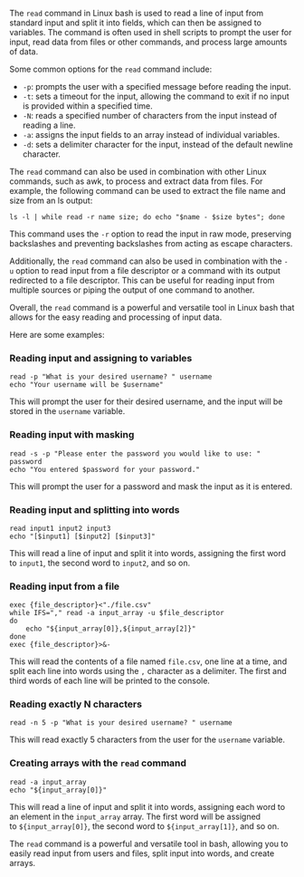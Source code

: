 The `read` command in Linux bash is used to read a line of input from standard input and split it into fields, which can then be assigned to variables. The command is often used in shell scripts to prompt the user for input, read data from files or other commands, and process large amounts of data.

Some common options for the `read` command include:

- `-p`: prompts the user with a specified message before reading the input.
- `-t`: sets a timeout for the input, allowing the command to exit if no input is provided within a specified time.
- `-N`: reads a specified number of characters from the input instead of reading a line.
- `-a`: assigns the input fields to an array instead of individual variables.
- `-d`: sets a delimiter character for the input, instead of the default newline character.

The `read` command can also be used in combination with other Linux commands, such as awk, to process and extract data from files. For example, the following command can be used to extract the file name and size from an ls output:

```shell
ls -l | while read -r name size; do echo "$name - $size bytes"; done
```

This command uses the `-r` option to read the input in raw mode, preserving backslashes and preventing backslashes from acting as escape characters.

Additionally, the `read` command can also be used in combination with the `-u` option to read input from a file descriptor or a command with its output redirected to a file descriptor. This can be useful for reading input from multiple sources or piping the output of one command to another.

Overall, the `read` command is a powerful and versatile tool in Linux bash that allows for the easy reading and processing of input data.

Here are some examples:
### Reading input and assigning to variables
```shell
read -p "What is your desired username? " username
echo "Your username will be $username"
```
This will prompt the user for their desired username, and the input will be stored in the `username` variable.
### Reading input with masking
```shell
read -s -p "Please enter the password you would like to use: " password
echo "You entered $password for your password."
```
This will prompt the user for a password and mask the input as it is entered.
### Reading input and splitting into words
```shell
read input1 input2 input3
echo "[$input1] [$input2] [$input3]"
```
This will read a line of input and split it into words, assigning the first word to `input1`, the second word to `input2`, and so on.
### Reading input from a file
```shell
exec {file_descriptor}<"./file.csv"
while IFS="," read -a input_array -u $file_descriptor
do
    echo "${input_array[0]},${input_array[2]}"
done
exec {file_descriptor}>&-
```
This will read the contents of a file named `file.csv`, one line at a time, and split each line into words using the `,` character as a delimiter. The first and third words of each line will be printed to the console.
### Reading exactly N characters
```shell
read -n 5 -p "What is your desired username? " username
```
This will read exactly 5 characters from the user for the `username` variable.
### Creating arrays with the `read` command
```shell
read -a input_array
echo "${input_array[0]}"
```
This will read a line of input and split it into words, assigning each word to an element in the `input_array` array. The first word will be assigned to `${input_array[0]}`, the second word to `${input_array[1]}`, and so on.

The `read` command is a powerful and versatile tool in bash, allowing you to easily read input from users and files, split input into words, and create arrays.

